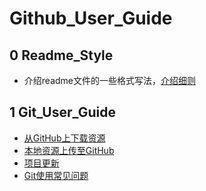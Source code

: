 # Github_User_Guide

## 0 Readme_Style
- 介绍readme文件的一些格式写法，[介绍细则](https://github.com/dazhuang17/github_user_guide/blob/main/readme_style/readme_style.md)

## 1 Git_User_Guide
- [从GitHub上下载资源](/Git_user_guide/download.md)
- [本地资源上传至GitHub](/Git_user_guide/upload.md)
- [项目更新](/Git_user_guide/up_to_date.md)
- [Git使用常见问题](https://github.com/dazhuang17/Github_User_Guide/blob/main/Git_user_guide/Q%26A.md)



